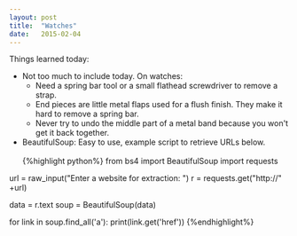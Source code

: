 ```yaml
---
layout: post
title:  "Watches"
date:   2015-02-04
---
```

Things learned today:

* Not too much to include today. On watches:
	* Need a spring bar tool or a small flathead screwdriver to remove a strap.
	* End pieces are little metal flaps used for a flush finish. They make it hard to remove a spring bar.
	* Never try to undo the middle part of a metal band because you won't get it back together.
* BeautifulSoup: Easy to use, example script to retrieve URLs below.
<br><br>
{%highlight python%}
from bs4 import BeautifulSoup
import requests

url = raw_input("Enter a website for extraction: ")
r  = requests.get("http://" +url)

data = r.text
soup = BeautifulSoup(data)

for link in soup.find_all('a'):
    print(link.get('href'))
{%endhighlight%}
